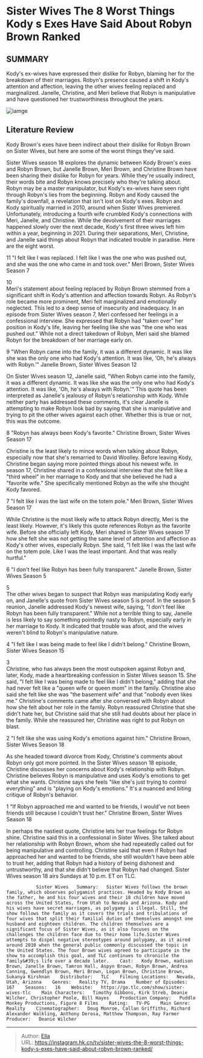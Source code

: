 # Sister Wives The 8 Worst Things Kody s Exes Have Said About Robyn Brown Ranked


## SUMMARY 


 Kody&#39;s ex-wives have expressed their dislike for Robyn, blaming her for the breakdown of their marriages. 
 Robyn&#39;s presence caused a shift in Kody&#39;s attention and affection, leaving the other wives feeling replaced and marginalized. 
 Janelle, Christine, and Meri believe that Robyn is manipulative and have questioned her trustworthiness throughout the years. 

![iamge](https://static1.srcdn.com/wordpress/wp-content/uploads/2023/12/schedule-for-dec-29-at-8_00-a-m-et-sister-wives_-the-8-worst-things-kody-s-exes-have-said-about-robyn-brown-ranked.jpg)

## Literature Review
Kody Brown&#39;s exes have been indirect about their dislike for Robyn Brown on Sister Wives, but here are some of the worst things they&#39;ve said.




Sister Wives season 18 explores the dynamic between Kody Brown&#39;s exes and Robyn Brown, but Janelle Brown, Meri Brown, and Christine Brown have been sharing their dislike for Robyn for years. While they&#39;re usually indirect, their words bite and Robyn knows precisely who they&#39;re talking about. Robyn may be a master manipulator, but Kody&#39;s ex-wives have seen right through Robyn&#39;s lies from the beginning. Robyn and Kody caused the family&#39;s downfall, a revelation that isn&#39;t lost on Kody&#39;s exes.
Robyn and Kody spiritually married in 2010, around when Sister Wives premiered. Unfortunately, introducing a fourth wife crumbled Kody&#39;s connections with Meri, Janelle, and Christine. While the devolvement of their marriages happened slowly over the next decade, Kody&#39;s first three wives left him within a year, beginning in 2021. During their separations, Meri, Christine, and Janelle said things about Robyn that indicated trouble in paradise. Here are the eight worst.









 








 11  &#34;I felt like I was replaced. I felt like I was the one who was pushed out, and she was the one who came in and took over.&#34; 
Meri Brown, Sister Wives Season 7


 












 10   
Meri&#39;s statement about feeling replaced by Robyn Brown stemmed from a significant shift in Kody&#39;s attention and affection towards Robyn. As Robyn&#39;s role became more prominent, Meri felt marginalized and emotionally neglected. This led to a deep sense of insecurity and inadequacy.
In an episode from Sister Wives season 7, Meri confessed her feelings in a confessional interview. She expressed that Robyn had &#34;taken over&#34; her position in Kody&#39;s life, leaving her feeling like she was &#34;the one who was pushed out.&#34; While not a direct takedown of Robyn, Meri said she blamed Robyn for the breakdown of her marriage early on.





 9  &#34;When Robyn came into the family, it was a different dynamic. It was like she was the only one who had Kody&#39;s attention. It was like, &#39;Oh, he&#39;s always with Robyn.&#39;&#34; 
Janelle Brown, Sister Wives Season 12


 







On Sister Wives season 12, Janelle said, &#34;When Robyn came into the family, it was a different dynamic. It was like she was the only one who had Kody&#39;s attention. It was like, &#39;Oh, he&#39;s always with Robyn.&#39;&#34; This quote has been interpreted as Janelle&#39;s jealousy of Robyn&#39;s relationship with Kody. While neither party has addressed these comments, it&#39;s clear Janelle is attempting to make Robyn look bad by saying that she is manipulative and trying to pit the other wives against each other. Whether this is true or not, this was the outcome.





 8  &#34;Robyn has always been Kody&#39;s favorite.&#34; 
Christine Brown, Sister Wives Season 17


 







Christine is the least likely to mince words when talking about Robyn, especially now that she&#39;s remarried to David Woolley. Before leaving Kody, Christine began saying more pointed things about his newest wife. In season 17, Christine shared in a confessional interview that she felt like a &#34;third wheel&#34; in her marriage to Kody and that she believed he had a &#34;favorite wife.&#34; She specifically mentioned Robyn as the wife she thought Kody favored.





 7  &#34;I felt like I was the last wife on the totem pole.&#34; 
Meri Brown, Sister Wives Season 17
        

While Christine is the most likely wife to attack Robyn directly, Meri is the least likely. However, it&#39;s likely this quote references Robyn as the favorite wife. Before she officially left Kody, Meri shared in Sister Wives season 17 how she felt she was not getting the same level of attention and affection as Kody&#39;s other wives, especially Robyn. She said, &#34;I felt like I was the last wife on the totem pole. Like I was the least important. And that was really hurtful.&#34;





 6  &#34;I don&#39;t feel like Robyn has been fully transparent.&#34; 
Janelle Brown, Sister Wives Season 5
        






 5   
The other wives began to suspect that Robyn was manipulating Kody early on, and Janelle&#39;s quote from Sister Wives season 5 is proof. In the season 5 reunion, Janelle addressed Kody&#39;s newest wife, saying, &#34;I don&#39;t feel like Robyn has been fully transparent.&#34; While not a terrible thing to say, Janelle is less likely to say something pointedly nasty to Robyn, especially early in her marriage to Kody. It indicated that trouble was afoot, and the wives weren&#39;t blind to Robyn&#39;s manipulative nature.





 4  &#34;I felt like I was being made to feel like I didn&#39;t belong.&#34; 
Christine Brown, Sister Wives Season 15
        






 3   
Christine, who has always been the most outspoken against Robyn and, later, Kody, made a heartbreaking confession in Sister Wives season 15. She said, &#34;I felt like I was being made to feel like I didn&#39;t belong,&#34; adding that she had never felt like a &#34;queen wife or queen mom&#34; in the family. Christine also said she felt like she was &#34;the basement wife&#34; and that &#34;nobody even likes me.&#34;
Christine&#39;s comments came after she conversed with Robyn about how she felt about her role in the family. Robyn reassured Christine that she didn&#39;t hate her, but Christine said that she still had doubts about her place in the family. While she reassured her, Christine was right to put Robyn on blast.





 2  &#34;I felt like she was using Kody&#39;s emotions against him.&#34; 
Christine Brown, Sister Wives Season 18
        

As she headed toward divorce from Kody, Christine&#39;s comments about Robyn only got more pointed. In the Sister Wives season 18 episode, Christine discusses her concerns about Kody&#39;s relationship with Robyn. Christine believes Robyn is manipulative and uses Kody&#39;s emotions to get what she wants. Christine says she feels &#34;like she&#39;s just trying to control everything&#34; and is &#34;playing on Kody&#39;s emotions.&#34; It&#39;s a nuanced and biting critique of Robyn&#39;s behavior.





 1  &#34;If Robyn approached me and wanted to be friends, I would&#39;ve not been friends still because I couldn&#39;t trust her.&#34; 
Christine Brown, Sister Wives Season 18
        

In perhaps the nastiest quote, Christine lets her true feelings for Robyn shine. Christine said this in a confessional in Sister Wives. She talked about her relationship with Robyn Brown, whom she had repeatedly called out for being manipulative and controlling. Christine said that even if Robyn had approached her and wanted to be friends, she still wouldn&#39;t have been able to trust her, adding that Robyn had a history of being dishonest and untrustworthy, and that she didn&#39;t believe that Robyn had changed.
Sister Wives season 18 airs Sundays at 10 p.m. ET on TLC. 

               Sister Wives   Summary:   Sister Wives follows the brown family, which observes polygamist practices. Headed by Kody Brown as the father, he and his four wives and their 18 children have moved across the United States, from Utah to Nevada and Arizona. Kody and his wives have secret marriages, as polygamy is illegal. Still, the show follows the family as it covers the trials and tribulations of four wives that split their familial duties of themselves amongst one husband and eighteen children. The children themselves are a significant focus of Sister Wives, as it also focuses on the challenges the children face due to their home life.Sister Wives attempts to dispel negative stereotypes around polygamy, as it aired around 2010 when the general public commonly discussed the topic in the United States. The four Brown wives agreed to participate in the show to accomplish this goal, and TLC continues to chronicle the family&#39;s life over a decade later.    Cast:   Kody Brown, madison Brown, Janelle Brown, Tamron Hall, Aspyn Brown, Robyn Brown, Andrea Canning, Gwendlyn Brown, Meri Brown, Logan Brown, Christine Brown, Sukanya Kirshnan    Distributor:   TLC    Filming Locations:   Nevada, Utah, Arizona    Genres:   Reality TV, Drama    Number of Episodes:   167    Seasons:   16    Website:   https://go.tlc.com/show/sister-wives-tlc    Main Characters:   Timothy Gibbons, Kirk Streb, Deanie Wilcher, Christopher Poole, Bill Hayes    Production Company:   Puddle Monkey Productions, Figure 8 Films    Rating:   TV-PG    Main Genre:   Reality    Cinematographer:   Doug Monroe, Callan Griffiths, Richard Alexander Walkling, Anthony Derosa, Matthew Thompson, Ray Farmer    Producer:   Deanie Wilcher      

---

> Author: [Ella](https://instagram.hk.cn/)  
> URL: https://instagram.hk.cn/tv/sister-wives-the-8-worst-things-kody-s-exes-have-said-about-robyn-brown-ranked/  

